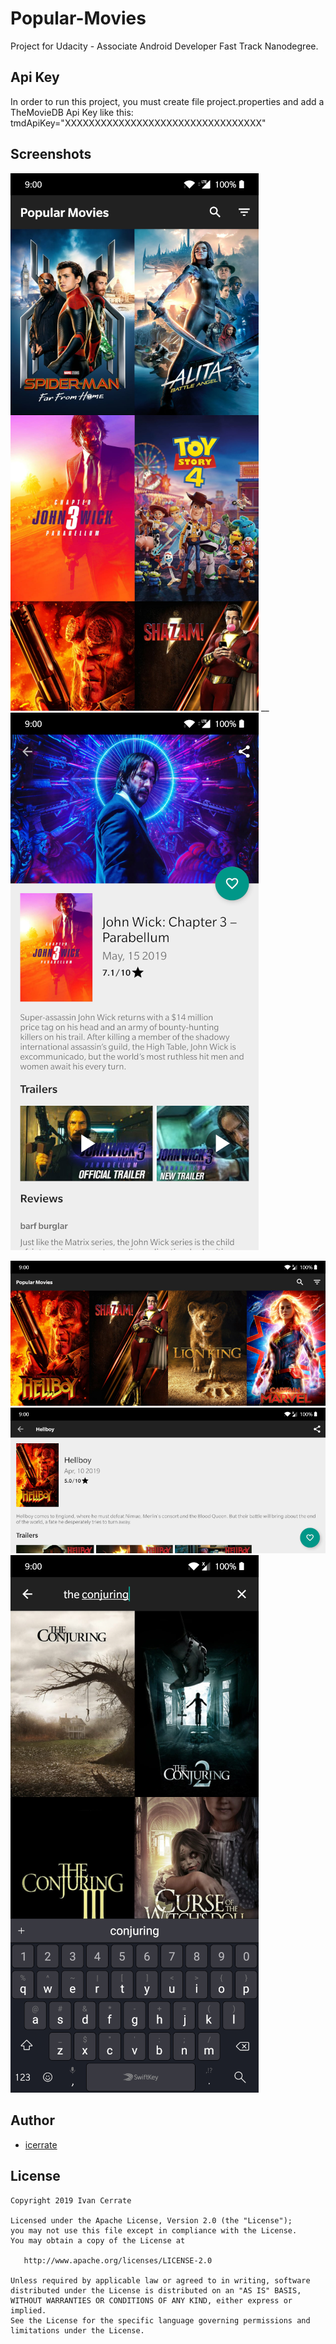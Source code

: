 # Popular-Movies

Project for Udacity - Associate Android Developer Fast Track Nanodegree.

## Api Key

In order to run this project, you must create file project.properties and add a TheMovieDB Api Key like this: tmdApiKey="XXXXXXXXXXXXXXXXXXXXXXXXXXXXXXXXX"

## Screenshots

![](https://github.com/icerrate/Popular-Movies/blob/master/art/01.png) __
![](https://github.com/icerrate/Popular-Movies/blob/master/art/02.png)

![](https://github.com/icerrate/Popular-Movies/blob/master/art/03.png)
![](https://github.com/icerrate/Popular-Movies/blob/master/art/04.png)
![](https://github.com/icerrate/Popular-Movies/blob/master/art/05.png)

## Author

* [icerrate](https://github.com/icerrate)

## License

    Copyright 2019 Ivan Cerrate

    Licensed under the Apache License, Version 2.0 (the "License");
    you may not use this file except in compliance with the License.
    You may obtain a copy of the License at

       http://www.apache.org/licenses/LICENSE-2.0

    Unless required by applicable law or agreed to in writing, software
    distributed under the License is distributed on an "AS IS" BASIS,
    WITHOUT WARRANTIES OR CONDITIONS OF ANY KIND, either express or implied.
    See the License for the specific language governing permissions and
    limitations under the License.